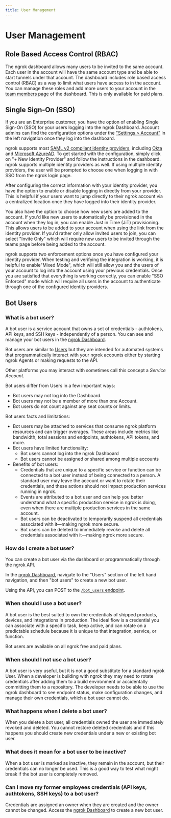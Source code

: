 ```yaml
---
title: User Management
---
```


# User Management

## Role Based Access Control (RBAC)

The ngrok dashboard allows many users to be invited to the same account. Each user in the account will have the same account type and be able to start tunnels under that account. The dashboard includes role based access control (RBAC) as a way to limit what users have access to in the account. You can manage these roles and add more users to your account in the [team members page](https://dashboard.ngrok.com/users/team-members) of the dashboard. This is only available for paid plans.

## Single Sign-On (SSO)

If you are an Enterprise customer, you have the option of enabling Single Sign-On (SSO) for your users logging into the ngrok Dashboard. Account admins can find the configuration options under the ["Settings > Account"](https://dashboard.ngrok.com/settings) in the left navigation once they log into the dashboard.

ngrok supports most [SAML v2 compliant identity providers](https://en.wikipedia.org/wiki/SAML-based_products_and_services), including [Okta](https://help.okta.com/oie/en-us/Content/Topics/Apps/apps-about-saml.htm) and [Microsoft AzureAD](https://learn.microsoft.com/en-us/azure/active-directory/fundamentals/auth-saml). To get started with the configuration, simply click on "+ New Identity Provider" and follow the instructions in the dashboard. ngrok supports multiple identity providers as well. If using multiple identity providers, the user will be prompted to choose one when logging in with SSO from the ngrok login page.

After configuring the correct information with your identity provider, you have the option to enable or disable logging in directly from your provider. This is helpful if your users want to jump directly to their ngrok account via a centralized location once they have logged into their identity provider.

You also have the option to choose how new users are added to the account. If you'd like new users to automatically be provisioned in the account when they log in, you can enable Just in Time (JiT) provisioning. This allows users to be added to your account when using the link from the identity provider. If you'd rather only allow invited users to join, you can select "Invite Only" which will require new users to be invited through the teams page before being added to the account.

ngrok supports two enforcement options once you have configured your identity provider. When testing and verifying the integration is working, it is helpful to enable"Mixed Mode", which will still allow you and the users of your account to log into the account using your previous credentials. Once you are satisfied that everything is working correctly, you can enable "SSO Enforced" mode which will require all users in the account to authenticate through one of the configured identity providers.

## Bot Users

### What is a bot user?

A bot user is a service account that owns a set of credentials - authtokens, API keys, and SSH keys - independently of a person. You can see and manage your bot users in the [ngrok Dashboard](https://dashboard.ngrok.com/users/bots).

Bot users are similar to [Users](/iam/users/) but they are intended for automated
systems that programmatically interact with your ngrok accounts either by
starting ngrok Agents or making requests to the API.

Other platforms you may interact with sometimes call this concept a _Service
Account_.

Bot users differ from Users in a few important ways:

- Bot users may not log into the Dashboard.
- Bot users may not be a member of more than one Account.
- Bot users do not count against any seat counts or limits.

Bot users facts and limitations:

- Bot users may be attached to services that consume ngrok platform resources and can trigger overages. These areas include metrics like bandwidth, total sessions and endpoints, authtokens, API tokens, and more.
- Bot users have limited functionality:
  - Bot users cannot log into the ngrok Dashboard
  - Bot users cannot be assigned or shared among multiple accounts
- Benefits of bot users:
  - Credentials that are unique to a specific service or function can be connected to a bot user instead of being connected to a person. A standard user may leave the account or want to rotate their credentials, and these actions should not impact production services running in ngrok.
  - Events are attributed to a bot user and can help you better understand what a specific production service in ngrok is doing, even when there are multiple production services in the same account.
  - Bot users can be deactivated to temporarily suspend all credentials associated with it—making ngrok more secure.
  - Bot users can be deleted to immediately revoke and delete all credentials associated with it—making ngrok more secure.

### How do I create a bot user?

You can create a bot user via the dashboard or programmatically through the ngrok API.

In the [ngrok Dashboard](https://dashboard.ngrok.com/users/bots), navigate to the "Users" section of the left hand navigation, and then "bot users" to create a new bot user.

Using the API, you can POST to the [`/bot_users` endpoint](/api/resources/bot-users/).

### When should I use a bot user?

A bot user is the best suited to own the credentials of shipped products, devices, and integrations in production. The ideal flow is a credential you can associate with a specific task, keep active, and can rotate on a predictable schedule because it is unique to that integration, service, or function.

Bot users are available on all ngrok free and paid plans.

### When should I not use a bot user?

A bot user is very useful, but it is not a good substitute for a standard ngrok User. When a developer is building with ngrok they may need to rotate credentials after adding them to a build environment or accidentally committing them to a repository. The developer needs to be able to use the ngrok dashboard to see endpoint status, make configuration changes, and manage their own credentials, which a bot user cannot do.

### What happens when I delete a bot user?

When you delete a bot user, all credentials owned the user are immediately revoked and deleted. You cannot restore deleted credentials and if this happens you should create new credentials under a new or existing bot user.

### What does it mean for a bot user to be inactive?

When a bot user is marked as inactive, they remain in the account, but their credentials can no longer be used. This is a good way to test what might break if the bot user is completely removed.

### Can I move my former employees credentials (API keys, authtokens, SSH keys) to a bot user?

Credentials are assigned an owner when they are created and the owner cannot be changed. Access the [ngrok Dashboard](https://dashboard.ngrok.com/users/bots) to create a new bot user.

